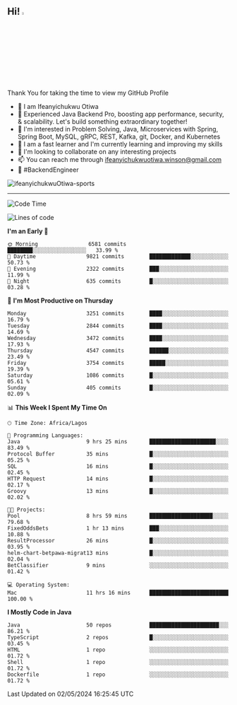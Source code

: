 <!-- BLOG-POST-LIST:START --><!-- BLOG-POST-LIST:END -->

## Hi! <img src="https://media.giphy.com/media/hvRJCLFzcasrR4ia7z/giphy.gif" width="4%"> 

Thank You for taking the time to view my GitHub Profile

- 👋 I am Ifeanyichukwu Otiwa
- 🚀 Experienced Java Backend Pro, boosting app performance, security, & scalability. Let's build something extraordinary together!
- 👀 I'm interested in Problem Solving, Java, Microservices with Spring, Spring Boot, MySQL, gRPC, REST, Kafka, git, Docker, and Kubernetes
- 🌱 I am a fast learner and I'm currently learning and improving my skills
- 💞️ I'm looking to collaborate on any interesting projects
- 📫 You can reach me through ifeanyichukwuotiwa.winson@gmail.com
- 🚀 #BackendEngineer

<p align="left" marginTop="10px"> <img src="https://komarev.com/ghpvc/?username=ifeanyichukwuOtiwa-sports&label=Profile%20views&color=0e75b6&style=for-the-badge" alt="ifeanyichukwuOtiwa-sports" /> </p>

***

<!--START_SECTION:waka-->
![Code Time](http://img.shields.io/badge/Code%20Time-2%2C463%20hrs%2047%20mins-blue)

![Lines of code](https://img.shields.io/badge/From%20Hello%20World%20I%27ve%20Written-5.2%20million%20lines%20of%20code-blue)

**I'm an Early 🐤** 

```text
🌞 Morning                6581 commits        ████████░░░░░░░░░░░░░░░░░   33.99 % 
🌆 Daytime                9821 commits        █████████████░░░░░░░░░░░░   50.73 % 
🌃 Evening                2322 commits        ███░░░░░░░░░░░░░░░░░░░░░░   11.99 % 
🌙 Night                  635 commits         █░░░░░░░░░░░░░░░░░░░░░░░░   03.28 % 
```
📅 **I'm Most Productive on Thursday** 

```text
Monday                   3251 commits        ████░░░░░░░░░░░░░░░░░░░░░   16.79 % 
Tuesday                  2844 commits        ████░░░░░░░░░░░░░░░░░░░░░   14.69 % 
Wednesday                3472 commits        ████░░░░░░░░░░░░░░░░░░░░░   17.93 % 
Thursday                 4547 commits        ██████░░░░░░░░░░░░░░░░░░░   23.49 % 
Friday                   3754 commits        █████░░░░░░░░░░░░░░░░░░░░   19.39 % 
Saturday                 1086 commits        █░░░░░░░░░░░░░░░░░░░░░░░░   05.61 % 
Sunday                   405 commits         █░░░░░░░░░░░░░░░░░░░░░░░░   02.09 % 
```


📊 **This Week I Spent My Time On** 

```text
🕑︎ Time Zone: Africa/Lagos

💬 Programming Languages: 
Java                     9 hrs 25 mins       █████████████████████░░░░   83.49 % 
Protocol Buffer          35 mins             █░░░░░░░░░░░░░░░░░░░░░░░░   05.25 % 
SQL                      16 mins             █░░░░░░░░░░░░░░░░░░░░░░░░   02.45 % 
HTTP Request             14 mins             █░░░░░░░░░░░░░░░░░░░░░░░░   02.17 % 
Groovy                   13 mins             █░░░░░░░░░░░░░░░░░░░░░░░░   02.02 % 

🐱‍💻 Projects: 
Pool                     8 hrs 59 mins       ████████████████████░░░░░   79.68 % 
FixedOddsBets            1 hr 13 mins        ███░░░░░░░░░░░░░░░░░░░░░░   10.88 % 
ResultProcessor          26 mins             █░░░░░░░░░░░░░░░░░░░░░░░░   03.95 % 
helm-chart-betpawa-migrat13 mins             █░░░░░░░░░░░░░░░░░░░░░░░░   02.04 % 
BetClassifier            9 mins              ░░░░░░░░░░░░░░░░░░░░░░░░░   01.42 % 

💻 Operating System: 
Mac                      11 hrs 16 mins      █████████████████████████   100.00 % 
```

**I Mostly Code in Java** 

```text
Java                     50 repos            ██████████████████████░░░   86.21 % 
TypeScript               2 repos             █░░░░░░░░░░░░░░░░░░░░░░░░   03.45 % 
HTML                     1 repo              ░░░░░░░░░░░░░░░░░░░░░░░░░   01.72 % 
Shell                    1 repo              ░░░░░░░░░░░░░░░░░░░░░░░░░   01.72 % 
Dockerfile               1 repo              ░░░░░░░░░░░░░░░░░░░░░░░░░   01.72 % 
```




 Last Updated on 02/05/2024 16:25:45 UTC
<!--END_SECTION:waka-->

<!--
<p align="center">
![trophy](https://github-profile-trophy.vercel.app/?username=ifeanyichukwuOtiwa-sports&theme=onedark) (https://github.com/ryo-ma/github-profile-trophy)
</p>
-->

<!---
ifeanyi-otiwa/ifeanyi-otiwa is a ✨ special ✨ repository because its `README.md` (this file) appears on your GitHub profile.
You can click the Preview link to take a look at your changes.
--->
